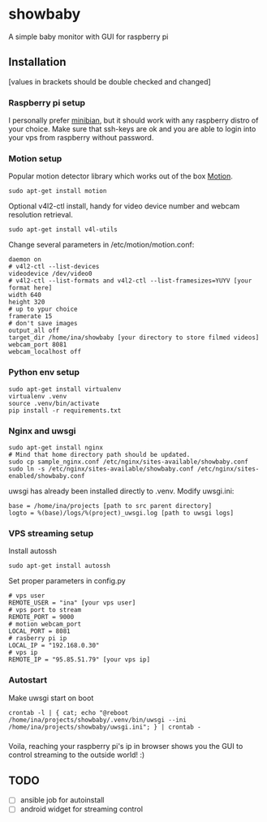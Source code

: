 # showbaby
A simple baby monitor with GUI for raspberry pi

## Installation
[values in brackets should be double checked and changed]

### Raspberry pi setup

I personally prefer [minibian](https://minibianpi.wordpress.com/), but it should work with any raspberry distro of your choice.
Make sure that ssh-keys are ok and you are able to login into your vps from raspberry without password.

### Motion setup

Popular motion detector library which works out of the box [Motion](http://www.lavrsen.dk/foswiki/bin/view/Motion/WebHome).

```
sudo apt-get install motion
```
Optional v4l2-ctl install, handy for video device number and webcam resolution retrieval.
```
sudo apt-get install v4l-utils
```
Change several parameters in /etc/motion/motion.conf:

```
daemon on
# v4l2-ctl --list-devices
videodevice /dev/video0 
# v4l2-ctl --list-formats and v4l2-ctl --list-framesizes=YUYV [your format here]
width 640
height 320
# up to ypur choice
framerate 15
# don't save images
output_all off
target_dir /home/ina/showbaby [your directory to store filmed videos]
webcam_port 8081
webcam_localhost off
```

### Python env setup

```
sudo apt-get install virtualenv
virtualenv .venv
source .venv/bin/activate
pip install -r requirements.txt
```

### Nginx and uwsgi
```
sudo apt-get install nginx
# Mind that home directory path should be updated.
sudo cp sample_nginx.conf /etc/nginx/sites-available/showbaby.conf
sudo ln -s /etc/nginx/sites-available/showbaby.conf /etc/nginx/sites-enabled/showbaby.conf
```
uwsgi has already been installed directly to .venv. Modify uwsgi.ini:
```
base = /home/ina/projects [path to src parent directory]
logto = %(base)/logs/%(project)_uwsgi.log [path to uwsgi logs]
```

### VPS streaming setup
Install autossh

```
sudo apt-get install autossh
```

Set proper parameters in config.py
```
# vps user
REMOTE_USER = "ina" [your vps user]
# vps port to stream
REMOTE_PORT = 9000
# motion webcam_port
LOCAL_PORT = 8081
# rasberry pi ip
LOCAL_IP = "192.168.0.30"
# vps ip
REMOTE_IP = "95.85.51.79" [your vps ip]
```

### Autostart

Make uwsgi start on boot
```
crontab -l | { cat; echo "@reboot /home/ina/projects/showbaby/.venv/bin/uwsgi --ini /home/ina/projects/showbaby/uwsgi.ini"; } | crontab -
```
###

Voila, reaching your raspberry pi's ip in browser shows you the GUI to control streaming to the outside world! :)

## TODO
- [ ] ansible job for autoinstall
- [ ] android widget for streaming control
